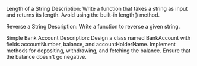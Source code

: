 Length of a String
Description: Write a function that takes a string as input and returns its length.
Avoid using the built-in length() method.

Reverse a String
Description: Write a function to reverse a given string.

Simple Bank Account
Description: Design a class named BankAccount with fields accountNumber,
balance, and accountHolderName.
Implement methods for depositing, withdrawing, and fetching the balance.
Ensure that the balance doesn't go negative.